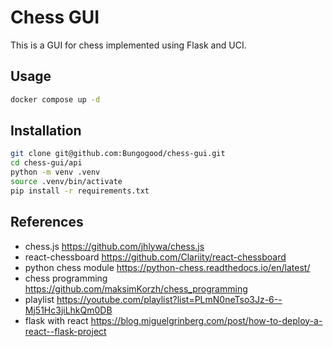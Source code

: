# Chess GUI

This is a GUI for chess implemented using Flask and UCI.

## Usage

```bash
docker compose up -d
```

## Installation

```bash
git clone git@github.com:Bungogood/chess-gui.git
cd chess-gui/api
python -m venv .venv
source .venv/bin/activate
pip install -r requirements.txt
```

## References

- chess.js https://github.com/jhlywa/chess.js
- react-chessboard https://github.com/Clariity/react-chessboard
- python chess module https://python-chess.readthedocs.io/en/latest/
- chess programming https://github.com/maksimKorzh/chess_programming
- playlist https://youtube.com/playlist?list=PLmN0neTso3Jz-6--Mj51Hc3jiLhkQm0DB
- flask with react https://blog.miguelgrinberg.com/post/how-to-deploy-a-react--flask-project

